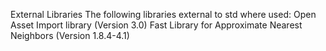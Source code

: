 

External Libraries
The following libraries external to std where used:
    Open Asset Import library (Version 3.0)
    Fast Library for Approximate Nearest Neighbors (Version 1.8.4-4.1)